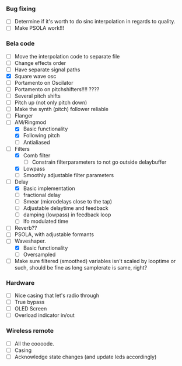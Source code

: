 ### Bug fixing
- [ ] Determine if it's worth to do sinc interpolation in regards to quality.
- [ ] Make PSOLA work!!!

### Bela code

- [ ] Move the interpolation code to separate file
- [ ] Change effects order
- [ ] Have separate signal paths
- [x] Square wave osc
- [ ] Portamento on Oscilator
- [ ] Portamento on pitchshifters!!!! ????
- [ ] Several pitch shifts
- [ ] Pitch up (not only pitch down)
- [ ] Make the synth (pitch) follower reliable
- [ ] Flanger
- [ ] AM/Ringmod
  - [x] Basic functionality
  - [x] Following pitch
  - [ ] Antialiased
- [ ] Filters
  - [x] Comb filter
    - [ ] Constrain filterparameters to not go outside delaybuffer
  - [x] Lowpass
  - [ ] Smoothly adjustable filter parameters
- [ ] Delay
  - [x] Basic implementation
  - [ ] fractional delay
  - [ ] Smear (microdelays close to the tap)
  - [ ] Adjustable delaytime and feedback
  - [ ] damping (lowpass) in feedback loop
  - [ ] lfo modulated time
- [ ] Reverb??
- [ ] PSOLA, with adjustable formants
- [ ] Waveshaper.
  - [x] Basic functionality
  - [ ] Oversampled
- [ ] Make sure filtered (smoothed) variables isn't scaled by looptime or such, should be fine as long samplerate is same, right?

### Hardware

- [ ] Nice casing that let's radio through
- [ ] True bypass
- [ ] OLED Screen
- [ ] Overload indicator in/out

### Wireless remote

- [ ] All the coooode.
- [ ] Casing
- [ ] Acknowledge state changes (and update leds accordingly)
